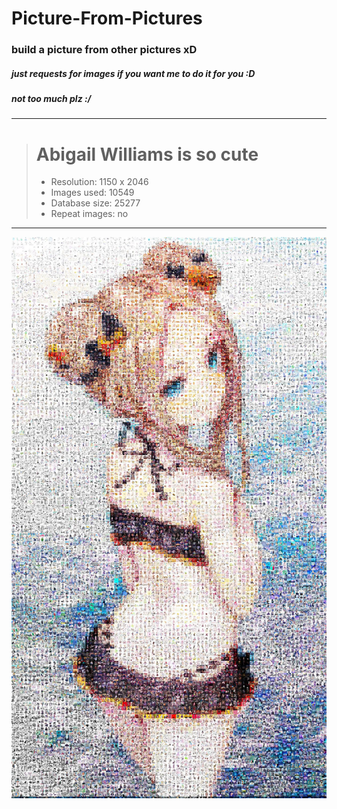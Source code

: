 # Picture-From-Pictures

### build a picture from other pictures xD
##### just requests for images if you want me to do it for you :D
##### not too much plz :/
---
> # Abigail Williams is so cute
> - Resolution: 1150 x 2046
> - Images used: 10549
> - Database size: 25277
> - Repeat images: no
---
![picture_out__background_no_repeat.jpg](https://github.com/Redcxx/Picture-From-Pictures/blob/master/picture_out__background_no_repeat.jpg "picture_out__background_no_repeat")


